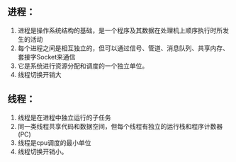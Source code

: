## 进程：
1. 进程是操作系统结构的基础，是一个程序及其数据在处理机上顺序执行时所发生的活动
2. 每个进程之间是相互独立的，但可以通过信号、管道、消息队列、共享内存、套接字Socket来通信
3. 它是系统进行资源分配和调度的一个独立单位。
4. 线程切换开销大

## 线程：
1. 线程是在进程中独立运行的子任务
2. 同一类线程共享代码和数据空间，但每个线程有独立的运行栈和程序计数器(PC)
3. 线程是cpu调度的最小单位
4. 线程切换开销小。